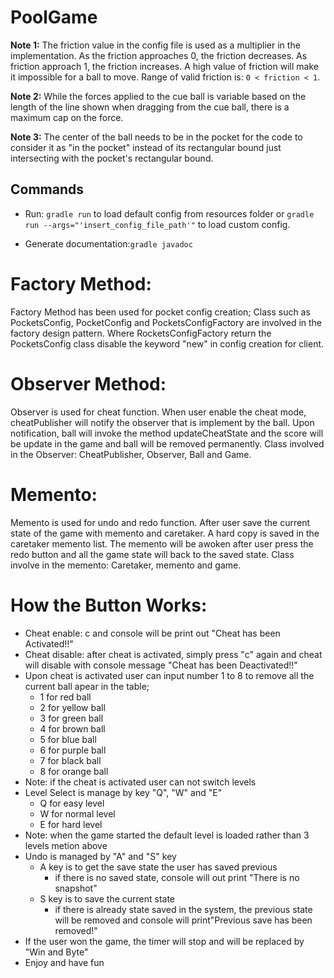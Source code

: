# PoolGame

**Note 1:** The friction value in the config file is used as a multiplier in the
implementation. As the friction approaches 0, the friction decreases. As friction
approach 1, the friction increases. A high value of friction will make it
impossible for a ball to move. Range of valid friction is: `0 < friction < 1`.

**Note 2:** While the forces applied to the cue ball is variable based on the
length of the line shown when dragging from the cue ball, there is a maximum cap
on the force.

**Note 3:** The center of the ball needs to be in the pocket for the code to
consider it as "in the pocket" instead of its rectangular bound just intersecting
with the pocket's rectangular bound.

## Commands

* Run: `gradle run` to load default config from resources folder or
  `gradle run --args="'insert_config_file_path'"` to load custom config.

* Generate documentation:`gradle javadoc`


# Factory Method: 
Factory Method has been used for pocket config creation; Class such as PocketsConfig, PocketConfig and PocketsConfigFactory are involved in the factory design pattern. Where RocketsConfigFactory return the PocketsConfig class disable the keyword "new" in config creation for client.

# Observer Method:
Observer is used for cheat function. When user enable the cheat mode, cheatPublisher will notify the observer that is implement by the ball. Upon notification, ball will invoke the method updateCheatState and the score will be update in the game and ball will be removed permanently. Class involved in the Observer: CheatPublisher, Observer, Ball and Game. 

# Memento:
Memento is used for undo and redo function. After user save the current state of the game with memento and caretaker. A hard copy is saved in the caretaker memento list. The memento will be awoken after user press the redo button and all the game state will back to the saved state. Class involve in the memento: Caretaker, memento and game.

# How the Button Works:
- Cheat enable: c and console will be print out "Cheat has been Activated!!"
- Cheat disable: after cheat is activated, simply press "c" again and cheat will disable with console message "Cheat has been Deactivated!!"
- Upon cheat is activated user can input number 1 to 8 to remove all the current ball apear in the table;
    - 1 for red ball
    - 2 for yellow ball
    - 3 for green ball
    - 4 for brown ball
    - 5 for blue ball
    - 6 for purple ball
    - 7 for black ball
    - 8 for orange ball
- Note: if the cheat is activated user can not switch levels
- Level Select is manage by key "Q", "W" and "E"
    - Q for easy level
    - W for normal level
    - E for hard level
- Note: when the game started the default level is loaded rather than 3 levels metion above
- Undo is managed by "A" and "S" key
    - A key is to get the save state the user has saved previous
      - if there is no saved state, console will out print "There is no snapshot"
    - S key is to save the current state
      - if there is already state saved in the system, the previous state will be removed and console will print"Previous save has been removed!"
- If the user won the game, the timer will stop and will be replaced by "Win and Byte"
- Enjoy and have fun

